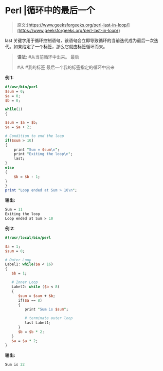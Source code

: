 # Perl |循环中的最后一个

> 原文:[https://www.geeksforgeeks.org/perl-last-in-loop/](https://www.geeksforgeeks.org/perl-last-in-loop/)

last 关键字用于循环控制语句，该语句会立即导致循环的当前迭代成为最后一次迭代。如果给定了一个标签，那么它就由标签循环而来。

> **语法:**
> #从当前循环中出来。
> 最后
> 
> #从
> #我的标签
> 最后一个我的标签指定的循环中出来

**例 1:**

```perl
#!/usr/bin/perl
$sum = 0;
$a = 0;
$b = 0;

while(1) 
{

$sum = $a + $b;
$a = $a + 2;

# Condition to end the loop
if($sum > 10) 
{
    print "Sum = $sum\n";
    print "Exiting the loop\n";
    last;
} 
else
{
    $b = $b - 1;
}
}
print "Loop ended at Sum > 10\n";
```

**输出:**

```perl
Sum = 11
Exiting the loop
Loop ended at Sum > 10

```

**例 2:**

```perl
#!/usr/local/bin/perl

$a = 1;
$sum = 0;

# Outer Loop
Label1: while($a < 16) 
{
   $b = 1;

   # Inner Loop
   Label2: while ($b < 8)
   {
      $sum = $sum + $b;
      if($a == 8) 
      {
         print "Sum is $sum";

         # terminate outer loop
         last Label1;
      }
      $b = $b * 2;
   }
   $a = $a * 2;
}
```

**输出:**

```perl
Sum is 22
```